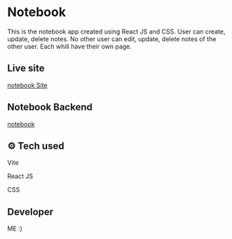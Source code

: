 
# Notebook

This is the notebook app created using React JS and CSS. User can create, update, delete notes. No other user can edit, update, delete notes of the other user. Each whill have their own page.

## Live site

[notebook Site](https://scorcism-notebook.vercel.app/)

## Notebook Backend

[notebook](https://github.com/scorcism/notebook-backend)


## ⚙ Tech used

Vite 

React JS

CSS

## Developer 

ME :) 

